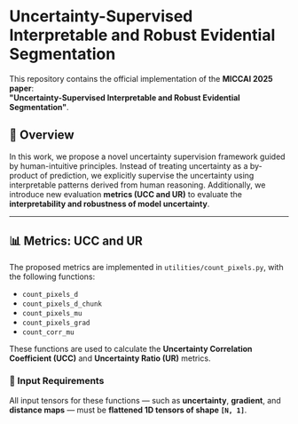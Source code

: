 # Uncertainty-Supervised Interpretable and Robust Evidential Segmentation

This repository contains the official implementation of the **MICCAI 2025 paper**:  
**"Uncertainty-Supervised Interpretable and Robust Evidential Segmentation"**.

## 🧠 Overview

In this work, we propose a novel uncertainty supervision framework guided by human-intuitive principles. Instead of treating uncertainty as a by-product of prediction, we explicitly supervise the uncertainty using interpretable patterns derived from human reasoning. Additionally, we introduce new evaluation **metrics (UCC and UR)** to evaluate the **interpretability and robustness of model uncertainty**.

---

## 📊 Metrics: UCC and UR

The proposed metrics are implemented in `utilities/count_pixels.py`, with the following functions:

- `count_pixels_d`
- `count_pixels_d_chunk`
- `count_pixels_mu`
- `count_pixels_grad`
- `count_corr_mu`

These functions are used to calculate the **Uncertainty Correlation Coefficient (UCC)** and **Uncertainty Ratio (UR)** metrics.

### 📌 Input Requirements

All input tensors for these functions — such as **uncertainty**, **gradient**, and **distance maps** — must be **flattened 1D tensors of shape `[N, 1]`**.
